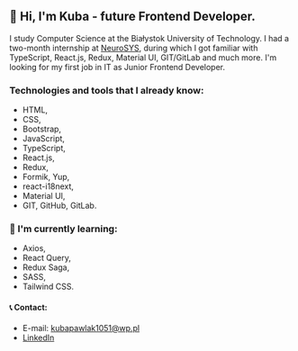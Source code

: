 ## 👋 Hi, I'm Kuba - future Frontend Developer.

I study Computer Science at the Białystok University of Technology. I had a two-month internship at [NeuroSYS](https://neurosys.com/blog/telemetric-system), during which I got familiar with TypeScript, React.js, Redux, Material UI, GIT/GitLab and much more. I'm looking for my first job in IT as Junior Frontend Developer. 

### Technologies and tools that I already know: 

- HTML,
- CSS,
- Bootstrap,
- JavaScript,
- TypeScript,
- React.js,
- Redux,
- Formik, Yup,
- react-i18next,
- Material UI,
- GIT, GitHub, GitLab.

### 📖 I'm currently learning: 

- Axios,
- React Query,
- Redux Saga,
- SASS,
- Tailwind CSS.

#### 📞 Contact:

- E-mail: kubapawlak1051@wp.pl
- [LinkedIn](https://www.linkedin.com/in/jakub-pawlak-frontend-dev/)
